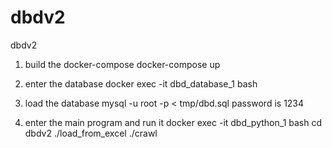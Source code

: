 # dbdv2
dbdv2
1. build the docker-compose
docker-compose up

2. enter the database
docker exec -it dbd_database_1 bash

3. load the database
mysql -u root -p < tmp/dbd.sql
password is 1234

4. enter the main program and run it
docker exec -it dbd_python_1 bash
cd dbdv2
./load_from_excel
./crawl


